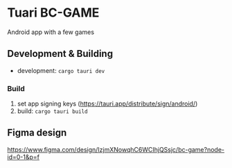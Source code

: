 # Tuari BC-GAME
Android app with a few games

## Development & Building
- development: `cargo tauri dev`

### Build
1. set app signing keys (https://tauri.app/distribute/sign/android/)
2. build: `cargo tauri build`

## Figma design
https://www.figma.com/design/IzjmXNowqhC6WCIhjQSsjc/bc-game?node-id=0-1&p=f